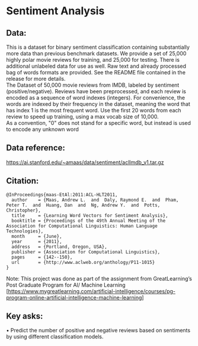 # Sentiment Analysis

##  Data:
This is a dataset for binary sentiment classification containing substantially more data than previous benchmark datasets. We provide a set of 25,000 highly polar movie reviews for training, and 25,000 for testing. There is additional unlabeled data for use as well. Raw text and already processed bag of words formats are provided. See the README file contained in the release for more details.
<br>The Dataset of 50,000 movie reviews from IMDB, labeled by sentiment (positive/negative). Reviews have been preprocessed, and each review is encoded as a sequence of word indexes (integers). For convenience, the words are indexed by their frequency in the dataset, meaning the word that has index 1 is the most frequent word. Use the first 20 words from each review to speed up training, using a max vocab size of 10,000.
<br>As a convention, "0" does not stand for a specific word, but instead is used to encode any unknown word
## Data reference: 
https://ai.stanford.edu/~amaas/data/sentiment/aclImdb_v1.tar.gz

## Citation:
```
@InProceedings{maas-EtAl:2011:ACL-HLT2011,
  author    = {Maas, Andrew L.  and  Daly, Raymond E.  and  Pham, Peter T.  and  Huang, Dan  and  Ng, Andrew Y.  and  Potts, Christopher},
  title     = {Learning Word Vectors for Sentiment Analysis},
  booktitle = {Proceedings of the 49th Annual Meeting of the Association for Computational Linguistics: Human Language Technologies},
  month     = {June},
  year      = {2011},
  address   = {Portland, Oregon, USA},
  publisher = {Association for Computational Linguistics},
  pages     = {142--150},
  url       = {http://www.aclweb.org/anthology/P11-1015}
}
```
Note:
This project was done as part of the assignment from GreatLearning’s Post Graduate Program for AI/ Machine Learning [https://www.mygreatlearning.com/artificial-intelligence/courses/pg-program-online-artificial-intelligence-machine-learning]
## Key asks:
•	Predict the number of positive and negative reviews based on sentiments by using different classification models.

